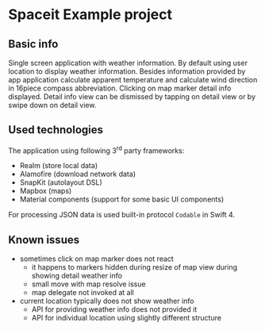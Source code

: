 # Spaceit Example project

## Basic info

Single screen application with weather information. 
By default using user location to display weather information.
Besides information provided by app application calculate apparent
temperature and calculate wind direction in 16piece compass abbreviation.
Clicking on map marker detail info displayed. Detail info view can be dismissed by tapping on
detail view or by swipe down on detail view.

## Used technologies

The application using following 3<sup>rd</sup> party frameworks:

- Realm (store local data)
- Alamofire (download network data)
- SnapKit (autolayout DSL)
- Mapbox (maps)
- Material components (support for some basic UI components)

For processing JSON data is used built-in protocol `Codable` in Swift 4.

## Known issues

- sometimes click on map marker does not react
    - it happens to markers hidden during resize of map view during showing detail weather info
    - small move with map resolve issue
    - map delegate not invoked at all
- current location typically does not show weather info
    - API for providing weather info does not provided it
    - API for individual location using slightly different structure
